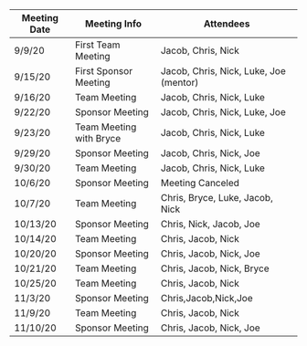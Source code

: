 | __Meeting Date__ | __Meeting Info__ | __Attendees__ |
|------------------|------------------|---------------|
| 9/9/20 | First Team Meeting | Jacob, Chris, Nick |
| 9/15/20 | First Sponsor Meeting | Jacob, Chris, Nick, Luke, Joe (mentor) |
| 9/16/20 | Team Meeting | Jacob, Chris, Nick, Luke |
| 9/22/20 | Sponsor Meeting | Jacob, Chris, Nick, Luke, Joe |
| 9/23/20 | Team Meeting with Bryce | Jacob, Chris, Nick, Luke |
| 9/29/20 | Sponsor Meeting | Jacob, Chris, Nick, Joe |
| 9/30/20 | Team Meeting | Jacob, Chris, Nick, Luke |
| 10/6/20 | Sponsor Meeting | Meeting Canceled |
| 10/7/20 | Team Meeting | Chris, Bryce, Luke, Jacob, Nick|
| 10/13/20 | Sponsor Meeting |Chris, Nick, Jacob, Joe |
| 10/14/20 | Team Meeting |Chris, Jacob, Nick |
| 10/20/20 | Sponsor Meeting |Chris, Jacob, Nick, Joe|
| 10/21/20 | Team Meeting |Chris, Jacob, Nick, Bryce|
| 10/25/20 | Team Meeting |Chris, Jacob, Nick|
| 11/3/20 | Sponsor Meeting |Chris,Jacob,Nick,Joe|
| 11/9/20 | Team Meeting |Chris, Jacob, Nick|
| 11/10/20 | Sponsor Meeting |Chris, Jacob, Nick, Joe|


